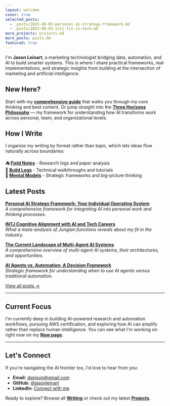 ```yaml
---
layout: welcome
cover: true
selected_posts:
  - _posts/2025-08-03-personal-ai-strategy-framework.md
  - _posts/2025-08-03-intj-fit-in-tech.md
more_projects: projects.md
more_posts: posts.md
featured: true
---
```


I'm **Jason Leinart**, a marketing technologist bridging data, automation, and AI to build smarter systems. This is where I share practical frameworks, real implementations, and strategic insights from building at the intersection of marketing and artificial intelligence.

## New Here?

Start with my **[comprehensive guide](/start-here/)** that walks you through my core thinking and best content. Or jump straight into the **[Three Horizons Philosophy](/three-horizons/)** — my framework for understanding how AI transforms work across personal, team, and organizational levels.

## How I Write

I organize my writing by format rather than topic, which lets ideas flow naturally across boundaries:

**⛺ [Field Notes](/tag-field-notes/)** - Research logs and paper analysis  
**🔧 [Build Logs](/tag-build-logs/)** - Technical walkthroughs and tutorials  
**🧠 [Mental Models](/tag-mental-models/)** - Strategic frameworks and big-picture thinking

## Latest Posts

**[Personal AI Strategy Framework: Your Individual Operating System](/three-horizons/personal-ai/)**  
*A comprehensive framework for integrating AI into personal work and thinking processes.*

**[INTJ Cognitive Alignment with AI and Tech Careers](/blog/intj-fit-in-tech/)**  
*What a meta-analysis of Jungian functions reveals about my fit in the industry.*

**[The Current Landscape of Multi-Agent AI Systems](/blog/multi-agent-ai-systems-landscape/)**  
*A comprehensive overview of multi-agent AI systems, their architectures, and opportunities.*

**[AI Agents vs. Automation: A Decision Framework](/blog/agents-vs-automation/)**  
*Strategic framework for understanding when to use AI agents versus traditional automation.*

[View all posts →](/blog/)

---

## Current Focus

I'm currently deep in building AI-powered research and automation workflows, pursuing AWS certification, and exploring how AI can amplify rather than replace human intelligence. You can see what I'm working on right now on my **[Now page](/now/)**.

---

## Let's Connect

If you're navigating the AI frontier too, I'd love to hear from you:

- **Email:** dspjson@gmail.com
- **GitHub:** [@jasonleinart](https://github.com/jasonleinart)
- **LinkedIn:** [Connect with me](https://linkedin.com/in/jason-leinart)

Ready to explore? Browse all **[Writing](/blog/)** or check out my latest **[Projects](/projects/)**.
